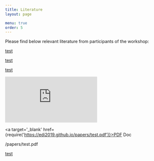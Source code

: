 ```yaml
---
title: Literature
layout: page

menu: true
order: 5
---
```


Please find below relevant literature from participants of the workshop:

[test](/papers/test.pdf)

[test](https://edi2019.github.io/papers/test.pdf)

[test](https://edi2019.github.io/papers/test.pdf)

<embed src="https://edi2019.github.io/papers/test.pdf" type="application/pdf" />


<a target='_blank' href={require('https://edi2019.github.io/papers/test.pdf')}>PDF Doc</a>

/papers/test.pdf

[test](/assets/img/EDIlogo.png)

